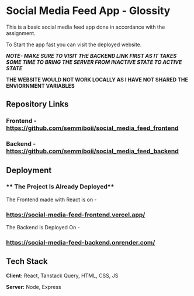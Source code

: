 
# Social Media Feed App - Glossity

This is a basic social media feed app done in accordance with the assignment.

To Start the app fast you can visit the deployed website.

***NOTE- MAKE SURE TO VISIT THE BACKEND LINK FIRST AS IT TAKES SOME TIME TO BRING THE SERVER FROM INACTIVE STATE TO ACTIVE STATE***

**THE WEBSITE WOULD NOT WORK LOCALLY AS I HAVE NOT SHARED THE ENVIORNMENT VARIABLES**

## Repository Links

### Frontend - https://github.com/semmiboii/social_media_feed_frontend

### Backend - https://github.com/semmiboii/social_media_feed_backend


## Deployment

 ### ** The Project Is Already Deployed** 

The Frontend made with React is on -

### https://social-media-feed-frontend.vercel.app/

The Backend Is Deployed On -

### https://social-media-feed-backend.onrender.com/


## Tech Stack

**Client:** React, Tanstack Query, HTML, CSS, JS

**Server:** Node, Express

